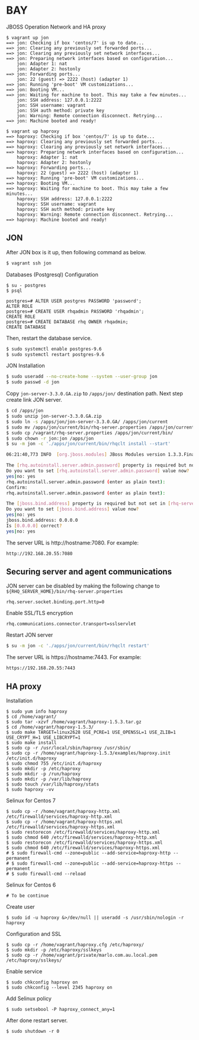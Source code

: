 BAY
=======================================================
JBOSS Operation Network and HA proxy

````text
$ vagrant up jon
==> jon: Checking if box 'centos/7' is up to date...
==> jon: Clearing any previously set forwarded ports...
==> jon: Clearing any previously set network interfaces...
==> jon: Preparing network interfaces based on configuration...
    jon: Adapter 1: nat
    jon: Adapter 2: hostonly
==> jon: Forwarding ports...
    jon: 22 (guest) => 2222 (host) (adapter 1)
==> jon: Running 'pre-boot' VM customizations...
==> jon: Booting VM...
==> jon: Waiting for machine to boot. This may take a few minutes...
    jon: SSH address: 127.0.0.1:2222
    jon: SSH username: vagrant
    jon: SSH auth method: private key
    jon: Warning: Remote connection disconnect. Retrying...
==> jon: Machine booted and ready!

$ vagrant up haproxy
==> haproxy: Checking if box 'centos/7' is up to date...
==> haproxy: Clearing any previously set forwarded ports...
==> haproxy: Clearing any previously set network interfaces...
==> haproxy: Preparing network interfaces based on configuration...
    haproxy: Adapter 1: nat
    haproxy: Adapter 2: hostonly
==> haproxy: Forwarding ports...
    haproxy: 22 (guest) => 2222 (host) (adapter 1)
==> haproxy: Running 'pre-boot' VM customizations...
==> haproxy: Booting VM...
==> haproxy: Waiting for machine to boot. This may take a few minutes...
    haproxy: SSH address: 127.0.0.1:2222
    haproxy: SSH username: vagrant
    haproxy: SSH auth method: private key
    haproxy: Warning: Remote connection disconnect. Retrying...
==> haproxy: Machine booted and ready!
````

**JON**
------------------------------------------------------

After JON box is it up, then following command as below.
````bash
$ vagrant ssh jon
````

Databases (Postgresql) Configuration
````text
$ su - postgres
$ psql

postgres=# ALTER USER postgres PASSWORD 'password';
ALTER ROLE
postgres=# CREATE USER rhqadmin PASSWORD 'rhqadmin';
CREATE ROLE
postgres=# CREATE DATABASE rhq OWNER rhqadmin;
CREATE DATABASE
````

Then, restart the database service.
````bash
$ sudo systemctl enable postgres-9.6
$ sudo systemctl restart postgres-9.6
````

JON Installation
````bash
$ sudo useradd --no-create-home --system --user-group jon
$ sudo passwd -d jon
````

Copy `jon-server-3.3.0.GA.zip` to `/apps/jon/` destination path. Next step create link JON server.
````bash
$ cd /apps/jon
$ sudo unzip jon-server-3.3.0.GA.zip
$ sudo ln -s /apps/jon/jon-server-3.3.0.GA/ /apps/jon/current
$ sudo mv /apps/jon/current/bin/rhq-server.properties /apps/jon/current/bin/rhq-server.properties.org 
$ sudo cp /vagrant/rhq-server.properties /apps/jon/current/bin/
$ sudo chown -r jon:jon /apps/jon
$ su -m jon -c './apps/jon/current/bin/rhqclt install --start'

06:21:40,773 INFO  [org.jboss.modules] JBoss Modules version 1.3.3.Final-redhat-1

The [rhq.autoinstall.server.admin.password] property is required but not set in [rhq-server.properties].
Do you want to set [rhq.autoinstall.server.admin.password] value now?
yes|no: yes
rhq.autoinstall.server.admin.password (enter as plain text): 
Confirm:
rhq.autoinstall.server.admin.password (enter as plain text): 

The [jboss.bind.address] property is required but not set in [rhq-server.properties].
Do you want to set [jboss.bind.address] value now?
yes|no: yes
jboss.bind.address: 0.0.0.0
Is [0.0.0.0] correct?
yes|no: yes
````

The server URL is http://hostname:7080. For example: 
````text
http://192.168.20.55:7080
````

**Securing server and agent communications**
------------------------------------------------------

JON server can be disabled by making the following change to ``${RHQ_SERVER_HOME}/bin/rhq-server.properties``
````smartyconfig
rhq.server.socket.binding.port.http=0
````

Enable SSL/TLS encryption
````smartyconfig
rhq.communications.connector.transport=sslservlet
````

Restart JON server
````bash
$ su -m jon -c './apps/jon/current/bin/rhqclt restart'
````

The server URL is https://hostname:7443. For example: 
````text
https://192.168.20.55:7443
````

**HA proxy**
------------------------------------------------------

Installation
````text
$ sudo yum info haproxy
$ cd /home/vagrant/
$ sudo tar -xzvf /home/vagrant/haproxy-1.5.3.tar.gz
$ cd /home/vagrant/haproxy-1.5.3/
$ sudo make TARGET=linux2628 USE_PCRE=1 USE_OPENSSL=1 USE_ZLIB=1 USE_CRYPT_H=1 USE_LIBCRYPT=1
$ sudo make install
$ sudo cp -r /usr/local/sbin/haproxy /usr/sbin/
$ sudo cp -r /home/vagrant/haproxy-1.5.3/examples/haproxy.init /etc/init.d/haproxy
$ sudo chmod 755 /etc/init.d/haproxy
$ sudo mkdir -p /etc/haproxy
$ sudo mkdir -p /run/haproxy
$ sudo mkdir -p /var/lib/haproxy
$ sudo touch /var/lib/haproxy/stats
$ sudo haproxy -vv
````

Selinux for Centos 7
````text
$ sudo cp -r /home/vagrant/haproxy-http.xml /etc/firewalld/services/haproxy-http.xml
$ sudo cp -r /home/vagrant/haproxy-https.xml /etc/firewalld/services/haproxy-https.xml
$ sudo restorecon /etc/firewalld/services/haproxy-http.xml
$ sudo chmod 640 /etc/firewalld/services/haproxy-http.xml
$ sudo restorecon /etc/firewalld/services/haproxy-https.xml
$ sudo chmod 640 /etc/firewalld/services/haproxy-https.xml
# $ sudo firewall-cmd --zone=public --add-service=haproxy-http --permanent
# $ sudo firewall-cmd --zone=public --add-service=haproxy-https --permanent
# $ sudo firewall-cmd --reload
````

Selinux for Centos 6
````text
# To be continue
````

Create user
````text
$ sudo id -u haproxy &>/dev/null || useradd -s /usr/sbin/nologin -r haproxy
````

Configuration and SSL
````text
$ sudo cp -r /home/vagrant/haproxy.cfg /etc/haproxy/
$ sudo mkdir -p /etc/haproxy/sslkeys
$ sudo cp -r /home/vagrant/private/marlo.com.au.local.pem /etc/haproxy/sslkeys/
````

Enable service
````text
$ sudo chkconfig haproxy on
$ sudo chkconfig --level 2345 haproxy on
````

Add Selinux policy
````text
$ sudo setsebool -P haproxy_connect_any=1
````

After done restart server.
````text
$ sudo shutdown -r 0
````
